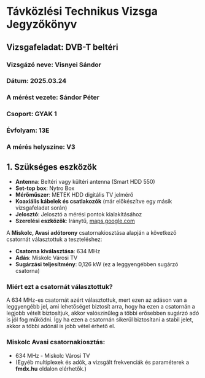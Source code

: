 # Távközlési Technikus Vizsga Jegyzőkönyv

## Vizsgafeladat: DVB-T beltéri

### Vizsgázó neve: Visnyei Sándor
### Dátum: 2025.03.24
### A mérést vezete: Sándor Péter
### Csoport: GYAK 1
### Évfolyam: 13E
### A mérés helyszíne: V3

## 1. Szükséges eszközök

- **Antenna**: Beltéri vagy kültéri antenna (Smart HDD 550)
- **Set-top box**: Nytro Box
- **Mérőműszer**: METEK HDD digitális TV jelmérő
- **Koaxiális kábelek és csatlakozók** (már előkészítve egy másik vizsgafeladat során)
- **Jelosztó**: Jelosztó a mérési pontok kialakításához
- **Szerelési eszközök**: Iránytű, [maps.google.com](https://maps.google.com)

A **Miskolc, Avasi adótorony** csatornakiosztása alapján a következő csatornát választottuk a teszteléshez:

- **Csatorna kiválasztása**: 634 MHz
- **Adás**: Miskolc Városi TV
- **Sugárzási teljesítmény**: 0,126 kW (ez a leggyengébben sugárzó csatorna)

### Miért ezt a csatornát választottuk?

A 634 MHz-es csatornát azért választottuk, mert ezen az adáson van a leggyengébb jel, ami lehetőséget biztosít arra, hogy ha ezen a csatornán a legjobb vételt biztosítjuk, akkor valószínűleg a többi erősebben sugárzó adó is jól fog működni. Így ha ezen a csatornán sikerül biztosítani a stabil jelet, akkor a többi adónál is jobb vétel érhető el.

### Miskolc Avasi csatornakiosztás:

- 634 MHz - Miskolc Városi TV
- (Egyéb multiplexek és adók, a vizsgált frekvenciák és paraméterek a **fmdx.hu** oldalon elérhetők.)
